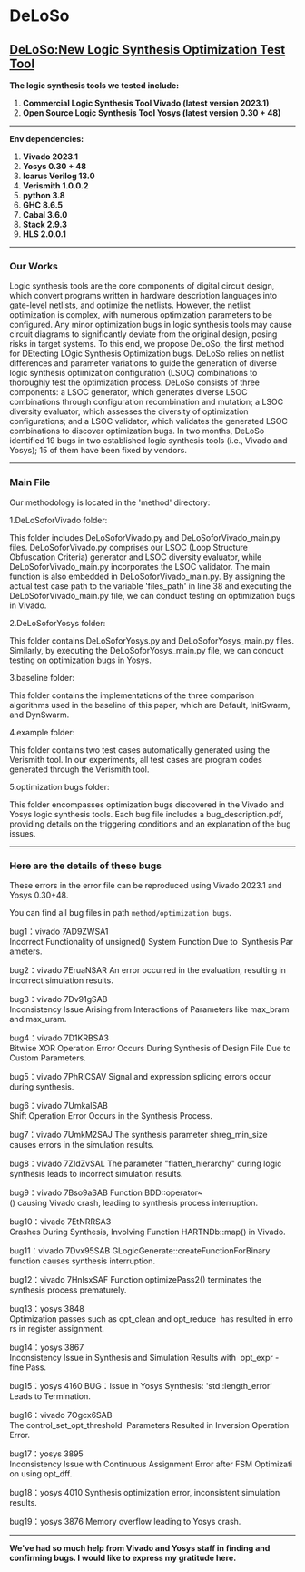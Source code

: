 # DeLoSo
## [DeLoSo:New Logic Synthesis Optimization Test Tool](https://github.com/DeLoSoCode/DeLoSo.git)
**The logic synthesis tools we tested include:**
1. **Commercial Logic Synthesis Tool Vivado (latest version 2023.1)**
2. **Open Source Logic Synthesis Tool Yosys (latest version 0.30 + 48)**
***

**Env dependencies:**
1. **Vivado 2023.1**
2. **Yosys 0.30 + 48**
3. **Icarus Verilog 13.0**
4. **Verismith 1.0.0.2**
5. **python 3.8**
6. **GHC 8.6.5**
7. **Cabal 3.6.0**
8. **Stack 2.9.3**
9. **HLS 2.0.0.1**
***

### Our Works
Logic synthesis tools are the core components of digital circuit design, which  convert programs written in hardware description languages into gate-level netlists, and optimize the netlists. However, the netlist optimization is complex, with numerous optimization parameters to be configured. Any minor optimization bugs in logic synthesis tools may cause circuit diagrams to significantly deviate from the original design, posing risks in target systems. To this end, we propose DeLoSo, the first method for DEtecting LOgic Synthesis Optimization bugs. DeLoSo relies on netlist differences and parameter variations to guide the generation of diverse logic synthesis optimization configuration (LSOC) combinations to thoroughly test the optimization process. DeLoSo consists of three components: a LSOC generator, which generates diverse LSOC combinations through configuration recombination and mutation; a LSOC diversity evaluator, which assesses the diversity of optimization configurations; and a LSOC validator, which validates the generated LSOC combinations to discover optimization bugs. In two months, DeLoSo identified 19 bugs in two established logic synthesis tools (i.e., Vivado and Yosys); 15 of them have been fixed by vendors. 

***
### Main File
Our methodology is located in the 'method' directory:

1.DeLoSoforVivado folder:

This folder includes DeLoSoforVivado.py and DeLoSoforVivado_main.py files. DeLoSoforVivado.py comprises our LSOC (Loop Structure Obfuscation Criteria) generator and LSOC diversity evaluator, while DeLoSoforVivado_main.py incorporates the LSOC validator. The main function is also embedded in DeLoSoforVivado_main.py. By assigning the actual test case path to the variable 'files_path' in line 38 and executing the DeLoSoforVivado_main.py file, we can conduct testing on optimization bugs in Vivado. 

2.DeLoSoforYosys folder:

This folder contains DeLoSoforYosys.py and DeLoSoforYosys_main.py files. Similarly, by executing the DeLoSoforYosys_main.py file, we can conduct testing on optimization bugs in Yosys.

3.baseline folder:

This folder contains the implementations of the three comparison algorithms used in the baseline of this paper, which are Default, InitSwarm, and DynSwarm. 

4.example folder:

This folder contains two test cases automatically generated using the Verismith tool. In our experiments, all test cases are program codes generated through the Verismith tool.

5.optimization bugs folder:

This folder encompasses optimization bugs discovered in the Vivado and Yosys logic synthesis tools. Each bug file includes a bug_description.pdf, providing details on the triggering conditions and an explanation of the bug issues.
***

### Here are the details of these bugs
These errors in the error file can be reproduced using Vivado 2023.1 and Yosys 0.30+48.

You can find all bug files in path `method/optimization bugs`.

bug1：vivado	7AD9ZWSA1	 Incorrect Functionality of unsigned() System Function Due to  Synthesis Parameters.

bug2：vivado	7EruaNSAR  An error occurred in the evaluation, resulting in incorrect simulation results.

bug3：vivado	7Dv91gSAB	 Inconsistency Issue Arising from Interactions of Parameters like max_bram and max_uram.

bug4：vivado	7D1KRBSA3	 Bitwise XOR Operation Error Occurs During Synthesis of Design File Due to Custom Parameters.

bug5：vivado	7PhRiCSAV	 Signal and expression splicing errors occur during synthesis.

bug6：vivado	7UmkalSAB	 Shift Operation Error Occurs in the Synthesis Process.

bug7：vivado	7UmkM2SAJ	 The synthesis parameter shreg_min_size causes errors in the simulation results.

bug8：vivado	7ZIdZvSAL	 The parameter "flatten_hierarchy" during logic synthesis leads to incorrect simulation results.

bug9：vivado	7Bso9aSAB	 Function BDD::operator~() causing Vivado crash, leading to synthesis process interruption.

bug10：vivado	7EtNRRSA3	 Crashes During Synthesis, Involving Function HARTNDb::map() in Vivado.

bug11：vivado	7Dvx95SAB	 GLogicGenerate::createFunctionForBinary function causes synthesis interruption.

bug12：vivado	7HnIsxSAF	 Function optimizePass2() terminates the synthesis process prematurely.

bug13：yosys	   3848	     Optimization passes such as opt_clean and opt_reduce  has resulted in errors in register assignment.

bug14：yosys	   3867	     Inconsistency Issue in Synthesis and Simulation Results with  opt_expr -fine Pass.

bug15：yosys	   4160	   BUG：Issue in Yosys Synthesis: 'std::length_error' Leads to Termination.

bug16：vivado	7Ogcx6SAB	 The control_set_opt_threshold  Parameters Resulted in Inversion Operation Error.

bug17：yosys	   3895	     Inconsistency Issue with Continuous Assignment Error after FSM Optimization using opt_dff.

bug18：yosys	   4010		   Synthesis optimization error, inconsistent simulation results.

bug19：yosys	   3876	     Memory overflow leading to Yosys crash.
***
**We've had so much help from Vivado and Yosys staff in finding and confirming bugs. I would like to express my gratitude here.**


